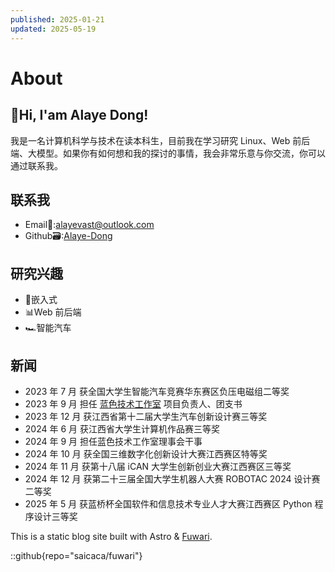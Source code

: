 ```yaml
---
published: 2025-01-21
updated: 2025-05-19
---
```


# About

## 👋Hi, I'am Alaye Dong!

我是一名计算机科学与技术在读本科生，目前我在学习研究 Linux、Web 前后端、大模型。如果你有如何想和我的探讨的事情，我会非常乐意与你交流，你可以通过联系我。

## 联系我

- Email📧:[alayevast@outlook.com](mailto:alayevast@outlook.com)
- Github🗃️:[Alaye-Dong](https://github.com/Alaye-Dong)

## 研究兴趣

- 🤖嵌入式
- 📊Web 前后端
- 🏎️智能汽车

## 新闻

- 2023 年 7 月 获全国大学生智能汽车竞赛华东赛区负压电磁组二等奖
- 2023 年 9 月 担任 [蓝色技术工作室](https://jxut-bst.github.io) 项目负责人、团支书
- 2023 年 12 月 获江西省第十二届大学生汽车创新设计赛三等奖
- 2024 年 6 月 获江西省大学生计算机作品赛三等奖
- 2024 年 9 月 担任蓝色技术工作室理事会干事
- 2024 年 10 月 获全国三维数字化创新设计大赛江西赛区特等奖
- 2024 年 11 月 获第十八届 iCAN 大学生创新创业大赛江西赛区三等奖
- 2024 年 12 月 获第二十三届全国大学生机器人大赛 ROBOTAC 2024 设计赛二等奖
- 2025 年 5 月 获蓝桥杯全国软件和信息技术专业人才大赛江西赛区 Python 程序设计三等奖

This is a static blog site built with Astro & [Fuwari](https://github.com/saicaca/fuwari).

::github{repo="saicaca/fuwari"}
